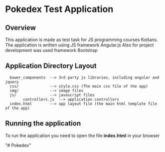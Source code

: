 # Pokedex Test Application

## Overview

This application is made as test task for JS programming courses Kottans.
The application is written using JS framework Angular.js
Also for project development was used framework Bootstrap


## Application Directory Layout

   
     
      bower_components  --> 3rd party js libraries, including angular and jquery
      css/              --> style.css (The main css file of the app)
      img/              --> image files
      js/               --> javascript files
            controllers.js  --> application controllers
      index.html        --> app layout file (the main html template file of the app)


## Running the application

To run the application you need to open the file **index.html**   in your browser 

"# Pokedex" 
